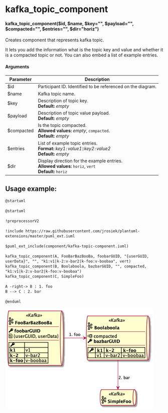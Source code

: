 # kafka_topic_component

#### kafka_topic_component($id, $name, $key="", $payload="", $compacted="", $entries="", $dir="horiz")

Creates component that represents kafka topic.

It lets you add the information what is the topic key and value and whether it is a compacted topic or not. You can also embed a list of example entries.

#### Arguments
| Parameter  | Description |
| ------------- | ------------- |
| $id  | Participant ID. Identified to be referenced on the diagram.  |
| $name  | Kafka topic name.  |
| $key  | Description of topic key.<br>**Default:** _empty_  |
| $payload  | Description of topic value payload.<br>**Default:** _empty_ |
| $compacted  | Is the topic compacted.<br>**Allowed values:** _empty_, `compacted`.<br>**Default:** _empty_ |
| $entries | List of example topic entries.<br>**Format:** _key1`:`value1`\|`key2`:`value2_<br>**Default:** _empty_ |
| $dir | Display direction for the example entries.<br>**Allowed values:** `horiz`, `vert`<br>**Default:** `horiz` |



## Usage example:

```
@startuml

@startuml

!preprocessorV2

!include https://raw.githubusercontent.com/jrosiek/plantuml-extensions/master/puml_ext.iuml

$puml_ext_include(component/kafka-topic-component.iuml)

kafka_topic_component(A, FooBarBazBooBa, foobarGUID, "{userGUID, userData}", "", "k1:v1|k-2:v-bar2|k-foo:v-boobaa", vert)
kafka_topic_component(B, Boolaboola, bazbarGUID, "", compacted, "k1:v1|k-2:v-bar2|k-foo:v-boobaa")
kafka_topic_component(C, SimpleFoo)

A -right-> B : 1. foo
B --> C : 2. bar

@enduml
```

![diagram](https://raw.githubusercontent.com/jrosiek/plantuml-extensions/master/component/kafka-topic-component-example.png)
